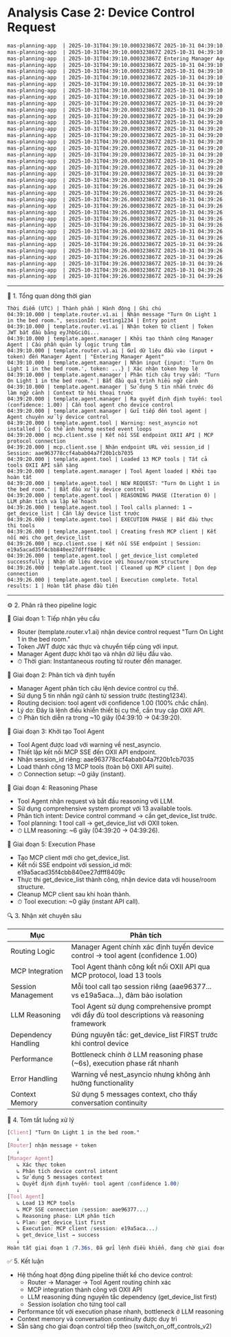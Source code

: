 # Analysis Case 2: Device Control Request

``` txt
mas-planning-app  | 2025-10-31T04:39:10.000323867Z 2025-10-31 04:39:10 - template.router.v1.ai - INFO - ⚙️  sessionId: testing1234 | message: Turn On Light 1 in the bed room.
mas-planning-app  | 2025-10-31T04:39:10.000323867Z 2025-10-31 04:39:10 - template.router.v1.ai - INFO - 🔑 Token received: eyJhbGciOi...
mas-planning-app  | 2025-10-31T04:39:10.000323867Z Entering Manager Agent
mas-planning-app  | 2025-10-31T04:39:10.000323867Z 2025-10-31 04:39:10 - template.agent.manager - INFO - ✅ Manager Agent initialized successfully
mas-planning-app  | 2025-10-31T04:39:10.000323867Z 2025-10-31 04:39:10 - template.router.v1.ai - INFO - 📤 Input data token: eyJhbGciOi...
mas-planning-app  | 2025-10-31T04:39:10.000323867Z 2025-10-31 04:39:10 - template.agent.manager - INFO - 📥 Processing input: {'input': 'Turn On Light 1 in the bed room.', 'token': 'eyJhbGciOiJIUzI1NiIsInR5cCI6IkpXVCJ9.eyJ1c2VySWQiOjEwMzY4NSwib3JnSWQiOjAsImNvdW50cnkiOiJFTiIsImlhdCI6MTc2MTcxODUyMSwiZXhwIjoxNzkzMjU0NTIxfQ.PhSZNAjPv8z6WTcnnEPoz5cXvhlqonpm9FR7dVgvLw8'}
mas-planning-app  | 2025-10-31T04:39:10.000323867Z 2025-10-31 04:39:10 - template.agent.manager - INFO - 🔑 ManagerAgent received token: eyJhbGciOi...
mas-planning-app  | 2025-10-31T04:39:10.000323867Z 2025-10-31 04:39:10 - template.agent.manager - INFO - 🔍 Analyzing query: Turn On Light 1 in the bed room.
mas-planning-app  | 2025-10-31T04:39:10.000323867Z 2025-10-31 04:39:10 - template.agent.manager - INFO - 📚 Using 5 previous messages for context
mas-planning-app  | 2025-10-31T04:39:20.000323867Z 2025-10-31 04:39:20 - template.agent.manager - INFO - 🎯 Routing decision: tool (confidence: 1.00)
mas-planning-app  | 2025-10-31T04:39:20.000323867Z 2025-10-31 04:39:20 - template.agent.manager - INFO - 📝 Reasoning: The user is issuing a specific device control command: "Turn On Light 1 in the bed room." This is an...
mas-planning-app  | 2025-10-31T04:39:20.000323867Z 2025-10-31 04:39:20 - template.agent.manager - INFO - 🚀 Routing to tool agent
mas-planning-app  | 2025-10-31T04:39:20.000323867Z 2025-10-31 04:39:20 - template.agent.manager - INFO - 🔧 Routing to ToolAgent with token: eyJhbGciOi...
mas-planning-app  | 2025-10-31T04:39:20.000323867Z 2025-10-31 04:39:20 - template.agent.tool - WARNING - nest_asyncio not installed. May have issues in nested event loops.
mas-planning-app  | 2025-10-31T04:39:20.000323867Z 2025-10-31 04:39:20 - mcp.client.sse - INFO - Connecting to SSE endpoint: https://oxii-iotp-mcp.smarthiz.com/sse
mas-planning-app  | 2025-10-31T04:39:20.000323867Z 2025-10-31 04:39:20 - mcp.client.sse - INFO - Received endpoint URL: https://oxii-iotp-mcp.smarthiz.com/messages/?session_id=aae963778ccf4abab04a7f20b1cb7035
mas-planning-app  | 2025-10-31T04:39:20.000323867Z 2025-10-31 04:39:20 - mcp.client.sse - INFO - Starting post writer with endpoint URL: https://oxii-iotp-mcp.smarthiz.com/messages/?session_id=aae963778ccf4abab04a7f20b1cb7035
mas-planning-app  | 2025-10-31T04:39:20.000323867Z 2025-10-31 04:39:20 - template.agent.tool - INFO - 🔧 Loaded 13 MCP tools
mas-planning-app  | 2025-10-31T04:39:20.000323867Z 2025-10-31 04:39:20 - template.agent.manager - INFO - 🔧 Tool Agent loaded
mas-planning-app  | 2025-10-31T04:39:20.000323867Z 2025-10-31 04:39:20 - template.agent.tool - INFO - 🎯 NEW REQUEST: Turn On Light 1 in the bed room.
mas-planning-app  | 2025-10-31T04:39:20.000323867Z 2025-10-31 04:39:20 - template.agent.tool - INFO - 🔑 ToolAgent token: eyJhbGciOi...
mas-planning-app  | 2025-10-31T04:39:20.000323867Z 2025-10-31 04:39:20 - template.agent.tool - INFO - 🧠 REASONING PHASE (Iteration 0)
mas-planning-app  | 2025-10-31T04:39:26.000323867Z 2025-10-31 04:39:26 - template.agent.tool - INFO - 💭 LLM Response: ...
mas-planning-app  | 2025-10-31T04:39:26.000323867Z 2025-10-31 04:39:26 - template.agent.tool - INFO - 🔧 Tool calls planned: 1
mas-planning-app  | 2025-10-31T04:39:26.000323867Z 2025-10-31 04:39:26 - template.agent.tool - INFO -    → get_device_list({'token': '<TOKEN>'})
mas-planning-app  | 2025-10-31T04:39:26.000323867Z 2025-10-31 04:39:26 - template.agent.tool - INFO - ⚙️ EXECUTION PHASE
mas-planning-app  | 2025-10-31T04:39:26.000323867Z 2025-10-31 04:39:26 - template.agent.tool - INFO - 📋 Phase 2a: Executing 1 prerequisite tool(s) sequentially
mas-planning-app  | 2025-10-31T04:39:26.000323867Z 2025-10-31 04:39:26 - template.agent.tool - INFO -    → get_device_list
mas-planning-app  | 2025-10-31T04:39:26.000323867Z 2025-10-31 04:39:26 - template.agent.tool - INFO - 🔧 Calling get_device_list with args: {'token': 'eyJhbGciOiJIUzI1NiIsInR5cCI6IkpXVCJ9.eyJ1c2VySWQiOjEwMzY4NSwib3JnSWQiOjAsImNvdW50cnkiOiJFTiIsImlhdCI6MTc2MTcxODUyMSwiZXhwIjoxNzkzMjU0NTIxfQ.PhSZNAjPv8z6WTcnnEPoz5cXvhlqonpm9FR7dVgvLw8'}
mas-planning-app  | 2025-10-31T04:39:26.000323867Z 2025-10-31 04:39:26 - template.agent.tool - INFO - ⏳ Creating fresh MCP client for get_device_list...
mas-planning-app  | 2025-10-31T04:39:26.000323867Z 2025-10-31 04:39:26 - mcp.client.sse - INFO - Connecting to SSE endpoint: https://oxii-iotp-mcp.smarthiz.com/sse
mas-planning-app  | 2025-10-31T04:39:26.000323867Z 2025-10-31 04:39:26 - mcp.client.sse - INFO - Received endpoint URL: https://oxii-iotp-mcp.smarthiz.com/messages/?session_id=e19a5acad35f4cbb840ee27dfff8409c
mas-planning-app  | 2025-10-31T04:39:26.000323867Z 2025-10-31 04:39:26 - mcp.client.sse - INFO - Starting post writer with endpoint URL: https://oxii-iotp-mcp.smarthiz.com/messages/?session_id=e19a5acad35f4cbb840ee27dfff8409c
mas-planning-app  | 2025-10-31T04:39:26.000323867Z 2025-10-31 04:39:26 - template.agent.tool - INFO - ⏳ Invoking get_device_list...
mas-planning-app  | 2025-10-31T04:39:26.000323867Z 2025-10-31 04:39:26 - template.agent.tool - INFO - ✅ get_device_list completed: [device data with house/room structure]
mas-planning-app  | 2025-10-31T04:39:26.000323867Z 2025-10-31 04:39:26 - template.agent.tool - INFO - 🧹 Cleaned up MCP client for get_device_list
mas-planning-app  | 2025-10-31T04:39:26.000323867Z 2025-10-31 04:39:26 - template.agent.tool - INFO - ✅ Execution complete. Total results: 1
```

---

🧩 1. Tổng quan dòng thời gian

``` xlsx
Thời điểm (UTC) | Thành phần | Hành động | Ghi chú
04:39:10.000 | template.router.v1.ai | Nhận message "Turn On Light 1 in the bed room.", sessionId: testing1234 | Entry point
04:39:10.000 | template.router.v1.ai | Nhận token từ client | Token JWT bắt đầu bằng eyJhbGciOi...
04:39:10.000 | template.agent.manager | Khởi tạo thành công Manager Agent | Cấu phần quản lý logic trung tâm
04:39:10.000 | template.router.v1.ai | Gửi dữ liệu đầu vào (input + token) đến Manager Agent | "Entering Manager Agent"
04:39:10.000 | template.agent.manager | Nhận input {input: 'Turn On Light 1 in the bed room.', token: ...} | Xác nhận token hợp lệ
04:39:10.000 | template.agent.manager | Phân tích câu truy vấn: "Turn On Light 1 in the bed room." | Bắt đầu quá trình hiểu ngữ cảnh
04:39:10.000 | template.agent.manager | Sử dụng 5 tin nhắn trước đó làm ngữ cảnh | Context từ hội thoại trước
04:39:20.000 | template.agent.manager | Ra quyết định định tuyến: tool (confidence: 1.00) | Cần tool agent cho device control
04:39:20.000 | template.agent.manager | Gửi tiếp đến tool agent | Agent chuyên xử lý device control
04:39:20.000 | template.agent.tool | Warning: nest_asyncio not installed | Có thể ảnh hưởng nested event loops
04:39:20.000 | mcp.client.sse | Kết nối SSE endpoint OXII API | MCP protocol connection
04:39:20.000 | mcp.client.sse | Nhận endpoint URL với session_id | Session: aae963778ccf4abab04a7f20b1cb7035
04:39:20.000 | template.agent.tool | Loaded 13 MCP tools | Tất cả tools OXII API sẵn sàng
04:39:20.000 | template.agent.manager | Tool Agent loaded | Khởi tạo hoàn tất
04:39:20.000 | template.agent.tool | NEW REQUEST: "Turn On Light 1 in the bed room." | Bắt đầu xử lý device control
04:39:20.000 | template.agent.tool | REASONING PHASE (Iteration 0) | LLM phân tích và lập kế hoạch
04:39:26.000 | template.agent.tool | Tool calls planned: 1 → get_device_list | Cần lấy device list trước
04:39:26.000 | template.agent.tool | EXECUTION PHASE | Bắt đầu thực thi tools
04:39:26.000 | template.agent.tool | Creating fresh MCP client | Kết nối mới cho get_device_list
04:39:26.000 | mcp.client.sse | Kết nối SSE endpoint | Session: e19a5acad35f4cbb840ee27dfff8409c
04:39:26.000 | template.agent.tool | get_device_list completed successfully | Nhận dữ liệu device với house/room structure
04:39:26.000 | template.agent.tool | Cleaned up MCP client | Dọn dẹp connection
04:39:26.000 | template.agent.tool | Execution complete. Total results: 1 | Hoàn tất phase đầu tiên
```

---

⚙️ 2. Phân rã theo pipeline logic

🔹 Giai đoạn 1: Tiếp nhận yêu cầu

- Router (template.router.v1.ai) nhận device control request "Turn On Light 1 in the bed room."
- Token JWT được xác thực và chuyển tiếp cùng với input.
- Manager Agent được khởi tạo và nhận dữ liệu đầu vào.
- ⏱ Thời gian: Instantaneous routing từ router đến manager.

🔹 Giai đoạn 2: Phân tích và định tuyến

- Manager Agent phân tích câu lệnh device control cụ thể.
- Sử dụng 5 tin nhắn ngữ cảnh từ session trước (testing1234).
- Routing decision: tool agent với confidence 1.00 (100% chắc chắn).
- Lý do: Đây là lệnh điều khiển thiết bị cụ thể, cần truy cập OXII API.
- ⏱ Phân tích diễn ra trong ~10 giây (04:39:10 → 04:39:20).

🔹 Giai đoạn 3: Khởi tạo Tool Agent

- Tool Agent được load với warning về nest_asyncio.
- Thiết lập kết nối MCP SSE đến OXII API endpoint.
- Nhận session_id riêng: aae963778ccf4abab04a7f20b1cb7035
- Load thành công 13 MCP tools (toàn bộ OXII API suite).
- ⏱ Connection setup: ~0 giây (instant).

🔹 Giai đoạn 4: Reasoning Phase

- Tool Agent nhận request và bắt đầu reasoning với LLM.
- Sử dụng comprehensive system prompt với 13 available tools.
- Phân tích intent: Device control command → cần get_device_list trước.
- Tool planning: 1 tool call → get_device_list với OXII token.
- ⏱ LLM reasoning: ~6 giây (04:39:20 → 04:39:26).

🔹 Giai đoạn 5: Execution Phase

- Tạo MCP client mới cho get_device_list.
- Kết nối SSE endpoint với session_id mới: e19a5acad35f4cbb840ee27dfff8409c
- Thực thi get_device_list thành công, nhận device data với house/room structure.
- Cleanup MCP client sau khi hoàn thành.
- ⏱ Tool execution: ~0 giây (instant API call).

🔍 3. Nhận xét chuyên sâu

| Mục | Phân tích |
|-----|-----------|
| Routing Logic | Manager Agent chính xác định tuyến device control → tool agent (confidence 1.00) |
| MCP Integration | Tool Agent thành công kết nối OXII API qua MCP protocol, load 13 tools |
| Session Management | Mỗi tool call tạo session riêng (aae96377... vs e19a5aca...), đảm bảo isolation |
| LLM Reasoning | Tool Agent sử dụng comprehensive prompt với đầy đủ tool descriptions và reasoning framework |
| Dependency Handling | Đúng nguyên tắc: get_device_list FIRST trước khi control device |
| Performance | Bottleneck chính ở LLM reasoning phase (~6s), execution phase rất nhanh |
| Error Handling | Warning về nest_asyncio nhưng không ảnh hưởng functionality |
| Context Memory | Sử dụng 5 messages context, cho thấy conversation continuity |

🧠 4. Tóm tắt luồng xử lý

```css
[Client] "Turn On Light 1 in the bed room."
   ↓
[Router] nhận message + token
   ↓
[Manager Agent]
   ↳ Xác thực token
   ↳ Phân tích device control intent
   ↳ Sử dụng 5 messages context
   ↳ Quyết định định tuyến: tool agent (confidence 1.00)
   ↓
[Tool Agent]
   ↳ Load 13 MCP tools
   ↳ MCP SSE connection (session: aae96377...)
   ↳ Reasoning phase: LLM phân tích
   ↳ Plan: get_device_list first
   ↳ Execution: MCP client (session: e19a5aca...)
   ↳ get_device_list → success
   ↓
Hoàn tất giai đoạn 1 (7.36s, Đã gửi lệnh điều khiển, đang chờ giai đoạn control)
```

✅ 5. Kết luận

- Hệ thống hoạt động đúng pipeline thiết kế cho device control:
  - Router → Manager → Tool Agent routing chính xác
  - MCP integration thành công với OXII API
  - LLM reasoning đúng nguyên tắc dependency (get_device_list first)
  - Session isolation cho từng tool call
- Performance tốt với execution phase nhanh, bottleneck ở LLM reasoning
- Context memory và conversation continuity được duy trì
- Sẵn sàng cho giai đoạn control tiếp theo (switch_on_off_controls_v2)
